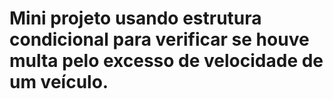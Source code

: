 # Mini projeto usando estrutura condicional para verificar se houve multa pelo excesso de velocidade de um veículo.
